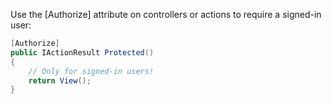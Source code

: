 Use the [Authorize] attribute on controllers or actions to require a signed-in user:

```csharp
[Authorize]
public IActionResult Protected()
{
    // Only for signed-in users!
    return View();
}
```